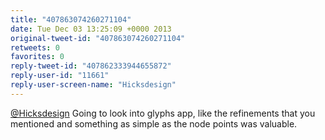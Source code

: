 ```yaml
---
title: "407863074260271104"
date: Tue Dec 03 13:25:09 +0000 2013
original-tweet-id: "407863074260271104"
retweets: 0
favorites: 0
reply-tweet-id: "407862333944655872"
reply-user-id: "11661"
reply-user-screen-name: "Hicksdesign"
---
```

<a href="https://twitter.com/Hicksdesign">@Hicksdesign</a> Going to look into glyphs app, like the refinements that you mentioned and something as simple as the node points was valuable.
